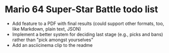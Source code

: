 # Mario 64 Super-Star Battle todo list

+ Add feature to a PDF with final results (could support other formats,
  too, like Markdown, plain text, JSON)
+ Implement a better system for deciding last stage (e.g., picks and
  bans) rather than "pick amongst yourselves"
+ Add an asciicinema clip to the readme
